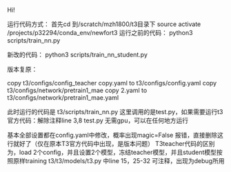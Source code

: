 Hi!

运行代码方式：
首先cd 到/scratch/mzh1800/t3目录下
source activate /projects/p32294/conda_env/newfort3
运行之前的代码：
python3 scripts/train_nn.py

新改的代码：
python3 scripts/train_nn_student.py

版本复原：

copy t3/configs/config_teacher copy.yaml  to t3/configs/config.yaml
copy t3/configs/network/pretrain1_mae copy 2.yaml to t3/configs/network/pretrain1_mae.yaml

此时运行的代码是 t3/scripts/train_nn.py 这里调用的是test.py，如果需要运行t3官方代码：解除注释line 3,8
test.py 无需gpu，可以在任何地方运行


基本全部设置都在config.yaml中修改，概率出现magic=False 报错，直接删除这行就好了（仅在原本T3官方代码中出现，是版本问题）
T3teacher代码的区别为，load 2个config，并且设置2个模型，冻结teacher模型，并且student模型按照原样training
t3/t3/models/t3.py 中line 15，25-32 可注释，出现为debug所用




